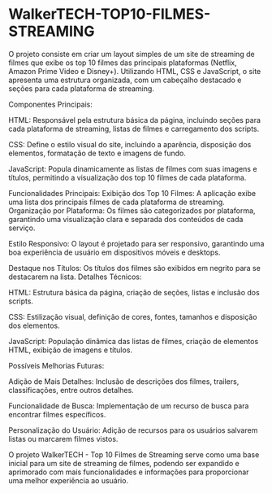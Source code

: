 # WalkerTECH-TOP10-FILMES-STREAMING
O projeto consiste em criar um layout simples de um site de streaming de filmes que exibe os top 10 filmes das principais plataformas (Netflix, Amazon Prime Video e Disney+). Utilizando HTML, CSS e JavaScript, o site apresenta uma estrutura organizada, com um cabeçalho destacado e seções para cada plataforma de streaming.

Componentes Principais:

HTML: Responsável pela estrutura básica da página, incluindo seções para cada plataforma de streaming, listas de filmes e carregamento dos scripts.

CSS: Define o estilo visual do site, incluindo a aparência, disposição dos elementos, formatação de texto e imagens de fundo.

JavaScript: Popula dinamicamente as listas de filmes com suas imagens e títulos, permitindo a visualização dos top 10 filmes de cada plataforma.

Funcionalidades Principais:
Exibição dos Top 10 Filmes: A aplicação exibe uma lista dos principais filmes de cada plataforma de streaming.
Organização por Plataforma: Os filmes são categorizados por plataforma, garantindo uma visualização clara e separada dos conteúdos de cada serviço.

Estilo Responsivo: O layout é projetado para ser responsivo, garantindo uma boa experiência de usuário em dispositivos móveis e desktops.

Destaque nos Títulos: 
Os títulos dos filmes são exibidos em negrito para se destacarem na lista.
Detalhes Técnicos:

HTML: Estrutura básica da página, criação de seções, listas e inclusão dos scripts.

CSS: Estilização visual, definição de cores, fontes, tamanhos e disposição dos elementos.

JavaScript: População dinâmica das listas de filmes, criação de elementos HTML, exibição de imagens e títulos.

Possíveis Melhorias Futuras:

Adição de Mais Detalhes: Inclusão de descrições dos filmes, trailers, classificações, entre outros detalhes.

Funcionalidade de Busca: Implementação de um recurso de busca para encontrar filmes específicos.

Personalização do Usuário: Adição de recursos para os usuários salvarem listas ou marcarem filmes vistos.

O projeto WalkerTECH - Top 10 Filmes de Streaming serve como uma base inicial para um site de streaming de filmes, podendo ser expandido e aprimorado com mais funcionalidades e informações para proporcionar uma melhor experiência ao usuário.
